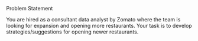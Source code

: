 Problem Statement

You are hired as a consultant data analyst by Zomato where the team is looking for expansion and opening more restaurants. Your task is to develop strategies/suggestions for opening newer restaurants.

